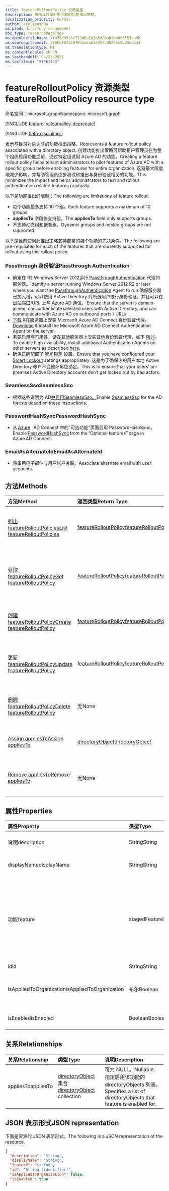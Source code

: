 ```yaml
---
title: featureRolloutPolicy 资源类型
description: 表示与目录对象关联的功能推出策略。
localization_priority: Normal
author: keylimesoda
ms.prod: directory-management
doc_type: resourcePageType
ms.openlocfilehash: 7fa35d99c8c77240a182b5d28a0fdb896153aa8b
ms.sourcegitcommit: 2006bf01c60793ac6ab1e25fa0526ec5d33c6334
ms.translationtype: MT
ms.contentlocale: zh-CN
ms.lasthandoff: 04/23/2021
ms.locfileid: "51961133"
---
```

# <a name="featurerolloutpolicy-resource-type"></a><span data-ttu-id="d9573-103">featureRolloutPolicy 资源类型</span><span class="sxs-lookup"><span data-stu-id="d9573-103">featureRolloutPolicy resource type</span></span>

<span data-ttu-id="d9573-104">命名空间：microsoft.graph</span><span class="sxs-lookup"><span data-stu-id="d9573-104">Namespace: microsoft.graph</span></span>

[!INCLUDE [feature-rolloutpolicy-deprecate](../../includes/directory-featurerolloutpolicies-deprecate.md)]

[!INCLUDE [beta-disclaimer](../../includes/beta-disclaimer.md)]

<span data-ttu-id="d9573-105">表示与目录对象关联的功能推出策略。</span><span class="sxs-lookup"><span data-stu-id="d9573-105">Represents a feature rollout policy associated with a directory object.</span></span> <span data-ttu-id="d9573-106">创建功能推出策略可帮助租户管理员在为整个组织启用功能之前，通过特定组试用 Azure AD 的功能。</span><span class="sxs-lookup"><span data-stu-id="d9573-106">Creating a feature rollout policy helps tenant administrators to pilot features of Azure AD with a specific group before enabling features for entire organization.</span></span> <span data-ttu-id="d9573-107">这将最大限度地减少影响，并帮助管理员逐步测试和推出与身份验证相关的功能。</span><span class="sxs-lookup"><span data-stu-id="d9573-107">This minimizes the impact and helps administrators to test and rollout authentication related features gradually.</span></span>

<span data-ttu-id="d9573-108">以下是功能推出的限制：</span><span class="sxs-lookup"><span data-stu-id="d9573-108">The following are limitations of feature rollout:</span></span>

- <span data-ttu-id="d9573-109">每个功能最多支持 10 个组。</span><span class="sxs-lookup"><span data-stu-id="d9573-109">Each feature supports a maximum of 10 groups.</span></span>
- <span data-ttu-id="d9573-110">**appliesTo** 字段仅支持组。</span><span class="sxs-lookup"><span data-stu-id="d9573-110">The **appliesTo** field only supports groups.</span></span>
- <span data-ttu-id="d9573-111">不支持动态组和嵌套组。</span><span class="sxs-lookup"><span data-stu-id="d9573-111">Dynamic groups and nested groups are not supported.</span></span>

<span data-ttu-id="d9573-112">以下是当前使用此推出策略支持部署的每个功能的先决条件。</span><span class="sxs-lookup"><span data-stu-id="d9573-112">The following are pre-requisites for each of the features that are currently supported for rollout using this rollout policy.</span></span>

### <a name="passthrough-authentication"></a><span data-ttu-id="d9573-113">Passthrough 身份验证</span><span class="sxs-lookup"><span data-stu-id="d9573-113">Passthrough Authentication</span></span>

* <span data-ttu-id="d9573-114">确定在 R2 Windows Server 2012运行 [PassthroughAuthentication](/azure/active-directory/hybrid/how-to-connect-pta) 代理的服务器。</span><span class="sxs-lookup"><span data-stu-id="d9573-114">Identify a server running Windows Server 2012 R2 or later where you want the [PassthroughAuthentication](/azure/active-directory/hybrid/how-to-connect-pta) Agent to run.</span></span><span data-ttu-id="d9573-115">确保服务器已加入域，可以使用 Active Directory 对所选用户进行身份验证，并且可以在出站端口/URL 上与 Azure AD 通信。</span><span class="sxs-lookup"><span data-stu-id="d9573-115"> Ensure that the server is domain-joined, can authenticate selected users with Active Directory, and can communicate with Azure AD on outbound ports / URLs.</span></span>
* <span data-ttu-id="d9573-116">[下载](https://aka.ms/getauthagent) &在服务器上安装 Microsoft Azure AD Connect 身份验证代理。</span><span class="sxs-lookup"><span data-stu-id="d9573-116">[Download](https://aka.ms/getauthagent) & install the Microsoft Azure AD Connect Authentication Agent on the server.</span></span>
* <span data-ttu-id="d9573-117">若要启用高可用性，请在其他服务器上安装其他身份验证代理，如下 [所述](/azure/active-directory/hybrid/how-to-connect-pta-quick-start#step-4-ensure-high-availability)。</span><span class="sxs-lookup"><span data-stu-id="d9573-117">To enable high availability, install additional Authentication Agents on other servers as described [here](/azure/active-directory/hybrid/how-to-connect-pta-quick-start#step-4-ensure-high-availability).</span></span>
* <span data-ttu-id="d9573-118">确保正确配置了 [智能锁定](/azure/active-directory/authentication/howto-password-smart-lockout) 设置。</span><span class="sxs-lookup"><span data-stu-id="d9573-118">Ensure that you have configured your [Smart Lockout](/azure/active-directory/authentication/howto-password-smart-lockout) settings appropriately.</span></span> <span data-ttu-id="d9573-119">这是为了确保你的用户本地 Active Directory 帐户不会被坏角色锁定。</span><span class="sxs-lookup"><span data-stu-id="d9573-119">This is to ensure that your users’ on-premises Active Directory accounts don’t get locked out by bad actors.</span></span>

### <a name="seamlesssso"></a><span data-ttu-id="d9573-120">SeamlessSso</span><span class="sxs-lookup"><span data-stu-id="d9573-120">SeamlessSso</span></span>

* <span data-ttu-id="d9573-121">根据这些说明为 AD[林启用](/azure/active-directory/hybrid/tshoot-connect-sso#manual-reset-of-the-feature)[SeamlessSso。](/azure/active-directory/hybrid/how-to-connect-sso)</span><span class="sxs-lookup"><span data-stu-id="d9573-121">Enable [SeamlessSso](/azure/active-directory/hybrid/how-to-connect-sso) for the AD forests based on [these](/azure/active-directory/hybrid/tshoot-connect-sso#manual-reset-of-the-feature) instructions.</span></span>

### <a name="passwordhashsync"></a><span data-ttu-id="d9573-122">PasswordHashSync</span><span class="sxs-lookup"><span data-stu-id="d9573-122">PasswordHashSync</span></span>

* <span data-ttu-id="d9573-123">从 [Azure](/azure/active-directory/hybrid/whatis-phs)   AD Connect 中的"可选功能"页面启用 PasswordHashSync。</span><span class="sxs-lookup"><span data-stu-id="d9573-123">Enable [PasswordHashSync](/azure/active-directory/hybrid/whatis-phs) from the “Optional features” page in Azure AD Connect.</span></span>

### <a name="emailasalternateid"></a><span data-ttu-id="d9573-124">EmailAsAlternateId</span><span class="sxs-lookup"><span data-stu-id="d9573-124">EmailAsAlternateId</span></span>

* <span data-ttu-id="d9573-125">将备用电子邮件与用户帐户关联。</span><span class="sxs-lookup"><span data-stu-id="d9573-125">Associate alternate email  with user accounts.</span></span>

## <a name="methods"></a><span data-ttu-id="d9573-126">方法</span><span class="sxs-lookup"><span data-stu-id="d9573-126">Methods</span></span>

| <span data-ttu-id="d9573-127">方法</span><span class="sxs-lookup"><span data-stu-id="d9573-127">Method</span></span>                                                                         | <span data-ttu-id="d9573-128">返回类型</span><span class="sxs-lookup"><span data-stu-id="d9573-128">Return Type</span></span>                                     | <span data-ttu-id="d9573-129">说明</span><span class="sxs-lookup"><span data-stu-id="d9573-129">Description</span></span>                                                               |
|:-------------------------------------------------------------------------------|:------------------------------------------------|:--------------------------------------------------------------------------|
| [<span data-ttu-id="d9573-130">列出 featureRolloutPolicies</span><span class="sxs-lookup"><span data-stu-id="d9573-130">List featureRolloutPolicies</span></span>](../api/list-featurerolloutpolicies.md) | [<span data-ttu-id="d9573-131">featureRolloutPolicy</span><span class="sxs-lookup"><span data-stu-id="d9573-131">featureRolloutPolicy</span></span>](featurerolloutpolicy.md) | <span data-ttu-id="d9573-132">检索 featureRolloutPolicy 对象的列表。</span><span class="sxs-lookup"><span data-stu-id="d9573-132">Retrieve a list of featureRolloutPolicy objects.</span></span>                          |
| [<span data-ttu-id="d9573-133">获取 featureRolloutPolicy</span><span class="sxs-lookup"><span data-stu-id="d9573-133">Get featureRolloutPolicy</span></span>](../api/featurerolloutpolicy-get.md)                 | [<span data-ttu-id="d9573-134">featureRolloutPolicy</span><span class="sxs-lookup"><span data-stu-id="d9573-134">featureRolloutPolicy</span></span>](featurerolloutpolicy.md) | <span data-ttu-id="d9573-135">检索 featurerolloutpolicy 对象的属性和关系。</span><span class="sxs-lookup"><span data-stu-id="d9573-135">Retrieve the properties and relationships of featurerolloutpolicy object.</span></span> |
| [<span data-ttu-id="d9573-136">创建 featureRolloutPolicy</span><span class="sxs-lookup"><span data-stu-id="d9573-136">Create featureRolloutPolicy</span></span>](../api/post-featurerolloutpolicies.md) | [<span data-ttu-id="d9573-137">featureRolloutPolicy</span><span class="sxs-lookup"><span data-stu-id="d9573-137">featureRolloutPolicy</span></span>](featurerolloutpolicy.md) | <span data-ttu-id="d9573-138">创建新的 featureRolloutPolicy 对象。</span><span class="sxs-lookup"><span data-stu-id="d9573-138">Create a new featureRolloutPolicy object.</span></span>                                 |
| [<span data-ttu-id="d9573-139">更新 featureRolloutPolicy</span><span class="sxs-lookup"><span data-stu-id="d9573-139">Update featureRolloutPolicy</span></span>](../api/featurerolloutpolicy-update.md)           | [<span data-ttu-id="d9573-140">featureRolloutPolicy</span><span class="sxs-lookup"><span data-stu-id="d9573-140">featureRolloutPolicy</span></span>](featurerolloutpolicy.md) | <span data-ttu-id="d9573-141">更新 featurerolloutpolicy 对象的属性。</span><span class="sxs-lookup"><span data-stu-id="d9573-141">Update the properties of featurerolloutpolicy object.</span></span>                     |
| [<span data-ttu-id="d9573-142">删除 featureRolloutPolicy</span><span class="sxs-lookup"><span data-stu-id="d9573-142">Delete featureRolloutPolicy</span></span>](../api/featurerolloutpolicy-delete.md)           | <span data-ttu-id="d9573-143">无</span><span class="sxs-lookup"><span data-stu-id="d9573-143">None</span></span>                                            | <span data-ttu-id="d9573-144">删除 featureRolloutPolicy 对象。</span><span class="sxs-lookup"><span data-stu-id="d9573-144">Delete a featureRolloutPolicy object.</span></span>                                     |
| [<span data-ttu-id="d9573-145">Assign appliesTo</span><span class="sxs-lookup"><span data-stu-id="d9573-145">Assign appliesTo</span></span>](../api/featurerolloutpolicy-post-appliesto.md)              | [<span data-ttu-id="d9573-146">directoryObject</span><span class="sxs-lookup"><span data-stu-id="d9573-146">directoryObject</span></span>](directoryobject.md)           | <span data-ttu-id="d9573-147">将 directoryObject 分配给功能推出。</span><span class="sxs-lookup"><span data-stu-id="d9573-147">Assign a directoryObject to feature rollout.</span></span>                              |
| [<span data-ttu-id="d9573-148">Remove appliesTo</span><span class="sxs-lookup"><span data-stu-id="d9573-148">Remove appliesTo</span></span>](../api/featurerolloutpolicy-delete-appliesto.md)            | <span data-ttu-id="d9573-149">无</span><span class="sxs-lookup"><span data-stu-id="d9573-149">None</span></span>                                            | <span data-ttu-id="d9573-150">从功能推出中删除 directoryObject。</span><span class="sxs-lookup"><span data-stu-id="d9573-150">Remove a directoryObject from feature rollout.</span></span>                            |

## <a name="properties"></a><span data-ttu-id="d9573-151">属性</span><span class="sxs-lookup"><span data-stu-id="d9573-151">Properties</span></span>

| <span data-ttu-id="d9573-152">属性</span><span class="sxs-lookup"><span data-stu-id="d9573-152">Property</span></span>     | <span data-ttu-id="d9573-153">类型</span><span class="sxs-lookup"><span data-stu-id="d9573-153">Type</span></span>        | <span data-ttu-id="d9573-154">说明</span><span class="sxs-lookup"><span data-stu-id="d9573-154">Description</span></span> |
|:-------------|:------------|:------------|
|<span data-ttu-id="d9573-155">说明</span><span class="sxs-lookup"><span data-stu-id="d9573-155">description</span></span>|<span data-ttu-id="d9573-156">String</span><span class="sxs-lookup"><span data-stu-id="d9573-156">String</span></span>|<span data-ttu-id="d9573-157">此功能推出策略的说明。</span><span class="sxs-lookup"><span data-stu-id="d9573-157">A description for this feature rollout policy.</span></span>|
|<span data-ttu-id="d9573-158">displayName</span><span class="sxs-lookup"><span data-stu-id="d9573-158">displayName</span></span>|<span data-ttu-id="d9573-159">String</span><span class="sxs-lookup"><span data-stu-id="d9573-159">String</span></span>|<span data-ttu-id="d9573-160">此功能显示名称策略的部署策略。</span><span class="sxs-lookup"><span data-stu-id="d9573-160">The display name for this  feature rollout policy.</span></span>|
|<span data-ttu-id="d9573-161">功能</span><span class="sxs-lookup"><span data-stu-id="d9573-161">feature</span></span>|<span data-ttu-id="d9573-162">stagedFeatureName</span><span class="sxs-lookup"><span data-stu-id="d9573-162">stagedFeatureName</span></span>| <span data-ttu-id="d9573-163">可取值为：`passthroughAuthentication`、`seamlessSso`、`passwordHashSync`、`emailAsAlternateId`、`unknownFutureValue`。</span><span class="sxs-lookup"><span data-stu-id="d9573-163">Possible values are: `passthroughAuthentication`, `seamlessSso`, `passwordHashSync`, `emailAsAlternateId`, `unknownFutureValue`.</span></span>|
|<span data-ttu-id="d9573-164">id</span><span class="sxs-lookup"><span data-stu-id="d9573-164">id</span></span>|<span data-ttu-id="d9573-165">String</span><span class="sxs-lookup"><span data-stu-id="d9573-165">String</span></span>| <span data-ttu-id="d9573-166">只读。</span><span class="sxs-lookup"><span data-stu-id="d9573-166">Read-only.</span></span>|
|<span data-ttu-id="d9573-167">isAppliedToOrganization</span><span class="sxs-lookup"><span data-stu-id="d9573-167">isAppliedToOrganization</span></span>|<span data-ttu-id="d9573-168">布尔</span><span class="sxs-lookup"><span data-stu-id="d9573-168">Boolean</span></span>|<span data-ttu-id="d9573-169">指示是否应当将此功能推出策略应用于整个组织。</span><span class="sxs-lookup"><span data-stu-id="d9573-169">Indicates whether this feature rollout policy should be applied to the entire organization.</span></span>|
|<span data-ttu-id="d9573-170">isEnabled</span><span class="sxs-lookup"><span data-stu-id="d9573-170">isEnabled</span></span>|<span data-ttu-id="d9573-171">Boolean</span><span class="sxs-lookup"><span data-stu-id="d9573-171">Boolean</span></span>|<span data-ttu-id="d9573-172">指示是否启用功能推出。</span><span class="sxs-lookup"><span data-stu-id="d9573-172">Indicates whether the feature rollout is enabled.</span></span>|

## <a name="relationships"></a><span data-ttu-id="d9573-173">关系</span><span class="sxs-lookup"><span data-stu-id="d9573-173">Relationships</span></span>

| <span data-ttu-id="d9573-174">关系</span><span class="sxs-lookup"><span data-stu-id="d9573-174">Relationship</span></span> | <span data-ttu-id="d9573-175">类型</span><span class="sxs-lookup"><span data-stu-id="d9573-175">Type</span></span>        | <span data-ttu-id="d9573-176">说明</span><span class="sxs-lookup"><span data-stu-id="d9573-176">Description</span></span> |
|:-------------|:------------|:------------|
|<span data-ttu-id="d9573-177">appliesTo</span><span class="sxs-lookup"><span data-stu-id="d9573-177">appliesTo</span></span>|<span data-ttu-id="d9573-178">[directoryObject](directoryobject.md) 集合</span><span class="sxs-lookup"><span data-stu-id="d9573-178">[directoryObject](directoryobject.md) collection</span></span>| <span data-ttu-id="d9573-179">可为 NULL。</span><span class="sxs-lookup"><span data-stu-id="d9573-179">Nullable.</span></span> <span data-ttu-id="d9573-180">指定启用该功能的 directoryObjects 列表。</span><span class="sxs-lookup"><span data-stu-id="d9573-180">Specifies a list of directoryObjects that feature is enabled for.</span></span>|

## <a name="json-representation"></a><span data-ttu-id="d9573-181">JSON 表示形式</span><span class="sxs-lookup"><span data-stu-id="d9573-181">JSON representation</span></span>

<span data-ttu-id="d9573-182">下面是资源的 JSON 表示形式。</span><span class="sxs-lookup"><span data-stu-id="d9573-182">The following is a JSON representation of the resource.</span></span>

<!-- {
  "blockType": "resource",
  "optionalProperties": [

  ],
  "@odata.type": "microsoft.graph.featureRolloutPolicy",
  "keyProperty": "id"
}-->

```json
{
  "description": "String",
  "displayName": "String",
  "feature": "string",
  "id": "String (identifier)",
  "isAppliedToOrganization": false,
  "isEnabled": true
}
```

<!-- uuid: 16cd6b66-4b1a-43a1-adaf-3a886856ed98
2019-02-04 14:57:30 UTC -->
<!-- {
  "type": "#page.annotation",
  "description": "featureRolloutPolicy resource",
  "keywords": "",
  "section": "documentation",
  "tocPath": ""
}-->


